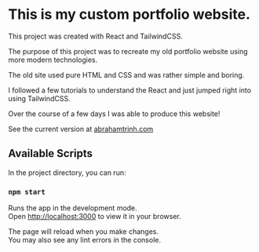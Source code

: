 # This is my custom portfolio website.

This project was created with React and TailwindCSS.

The purpose of this project was to recreate my old portfolio website using more modern technologies.

The old site used pure HTML and CSS and was rather simple and boring. 

I followed a few tutorials to understand the React and just jumped right into using TailwindCSS. 

Over the course of a few days I was able to produce this website! 

See the current version at [abrahamtrinh.com](http://abrahamtrinh.com)

## Available Scripts

In the project directory, you can run:

### `npm start`

Runs the app in the development mode.\
Open [http://localhost:3000](http://localhost:3000) to view it in your browser.

The page will reload when you make changes.\
You may also see any lint errors in the console.
